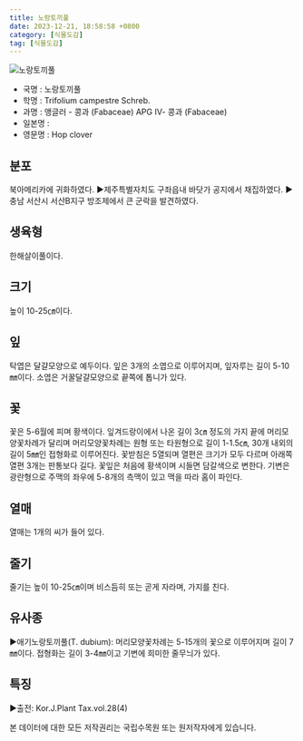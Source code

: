 ```yaml
---
title: 노랑토끼풀
date: 2023-12-21, 18:58:58 +0800
category: [식물도감]
tag: [식물도감]
---
```




![노랑토끼풀](http://www.nature.go.kr/fileUpload/plants/basic/Leguminosae/Trifolium/1960/1960_1_th2.jpg)
- 국명 : 노랑토끼풀
- 학명 : Trifolium campestre Schreb.
- 과명 : 앵글러 - 콩과 (Fabaceae) APG Ⅳ- 콩과 (Fabaceae)
- 일본명 : 
- 영문명 : Hop clover


## 분포
북아메리카에 귀화하였다.▶제주특별자치도 구좌읍내 바닷가 공지에서 채집하였다.▶충남 서산시 서산B지구 방조제에서 큰 군락을 발견하였다.
## 생육형
한해살이풀이다.
## 크기
높이 10-25㎝이다.
## 잎
탁엽은 달걀모양으로 예두이다. 잎은 3개의 소엽으로 이루어지며, 잎자루는 길이 5-10㎜이다. 소엽은 거꿀달걀모양으로 끝쪽에 톱니가 있다.
## 꽃
꽃은 5-6월에 피며 황색이다. 잎겨드랑이에서 나온 길이 3㎝ 정도의 가지 끝에 머리모양꽃차례가 달리며 머리모양꽃차례는 원형 또는 타원형으로 길이 1-1.5㎝, 30개 내외의 길이 5㎜인 접형화로 이루어진다. 꽃받침은 5열되며 열편은 크기가 모두 다르며 아래쪽 열편 3개는 판통보다 길다. 꽃잎은 처음에 황색이며 시들면 담갈색으로 변한다. 기변은 광란형으로 주맥의 좌우에 5-8개의 측맥이 있고 맥을 따라 홈이 파인다.
## 열매
열매는 1개의 씨가 들어 있다.
## 줄기
줄기는 높이 10-25㎝이며 비스듬히 또는 곧게 자라며, 가지를 친다.
## 유사종
▶애기노랑토끼풀(T. dubium): 머리모양꽃차례는 5-15개의 꽃으로 이루어지며 길이 7㎜이다. 접형화는 길이 3-4㎜이고 기변에 희미한 줄무늬가 있다.
## 특징
▶출전: Kor.J.Plant Tax.vol.28(4)






본 데이터에 대한 모든 저작권리는 국립수목원 또는 원저작자에게 있습니다.
